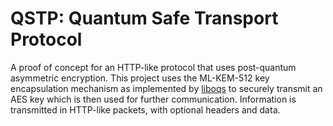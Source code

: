 # QSTP: Quantum Safe Transport Protocol

A proof of concept for an HTTP-like protocol that uses post-quantum asymmetric encryption.
This project uses the ML-KEM-512 key encapsulation mechanism as implemented by [liboqs](https://github.com/open-quantum-safe/liboqs-python) to securely transmit an AES key which is then used for further communication.
Information is transmitted in HTTP-like packets, with optional headers and data.